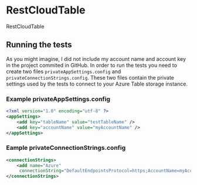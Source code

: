 RestCloudTable
==============

RestCloudTable

Running the tests
-----------------
As you might imagine, I did not include my account name and account key in the project commited in GitHub.  In order to run the tests you need to create two files `privateAppSettings.config` and `privateConnectionStrings.config`.  These two files contain the private settings used by the tests to connect to your Azure Table storage instance.

### Example privateAppSettings.config
```xml
<?xml version="1.0" encoding="utf-8" ?>
<appSettings>
	<add key="tableName" value="testTableName" />
	<add key="accountName" value="myAccountName" />
</appSettings>
```
### Eample privateConnectionStrings.config
```xml
<connectionStrings>
	<add name="Azure"
	 connectionString="DefaultEndpointsProtocol=https;AccountName=myAccountName;AccountKey=myAccountKey" />
</connectionStrings>
```